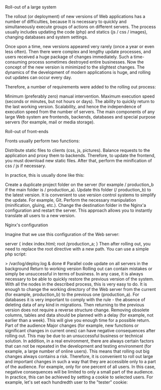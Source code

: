 Roll-out of a large system

The rollout (or deployment) of new versions of Web applications has a number of difficulties, because It is necessary to quickly and simultaneously execute groups of actions on different servers. The process usually includes updating the code (php) and statics (js / css / images), changing databases and system settings. 

Once upon a time, new versions appeared very rarely (once a year or even less often). Then there were complex and lengthy update processes, and users received a huge package of changes immediately. Such a time-consuming process sometimes destroyed entire businesses. Now the concept of the new version is minimized to the slightest changes. The dynamics of the development of modern applications is huge, and rolling out updates can occur every day.

Therefore, a number of requirements were added to the rolling out process:

Minimum (preferably zero) manual intervention.
Maximum execution speed (seconds or minutes, but not hours or days).
The ability to quickly return to the last working version.
Scalability, and hence the independence of execution speed from the number of servers.
The main components of any large Web system are frontends, backends, databases and special purpose servers (for example, mail or media storage).

Roll-out of front-ends

Fronts usually perform two functions:

Distribute static files to clients (css, js, pictures).
Balance requests to the application and proxy them to backends.
Therefore, to update the frontend, you must download new static files. After that, perform the minification of css / js if necessary.

In practice, this is usually done like this:

Create a duplicate project folder on the server (for example / production_b if the main folder is / production_a).
Update this folder (/ production_b) to the latest version. It is convenient to use version control systems to simplify the update. For example, Git.
Perform the necessary manipulation (minification, gluing, etc.).
Change the destination folder in the Nginx'a configuration and restart the server.
This approach allows you to instantly translate all users to a new version. 

Nginx's configuration

Imagine that we use this configuration of the Web server:

server {
        index index.html;
        root /production_a;
}
Then after rolling out, you need to replace the root directive with a new path. You can use a simple php script:

<?
$config = file_get_contents('site.conf');
$current_version = strpos($config, '/production_a') ? 'a' : 'b';
$new_version = $current_version == 'a' ? 'b' : 'a';
$config = str_replace('/production_' . $current_version, '/production_' . $new_version, $config);
file_put_contents('site.conf', $config);
# Script for sequential switching between folders

After updating and preparing the code it will be enough to call this script. It will change the current folder to the next one. If at the moment the working folder is "production_a", we do the rollout in "production_b" and switch to it. If "production_b", then we do the rollout in "production_a". Thus, the working folder is constantly changing, and the neighboring folder will always contain the previous working version.

After changing the configuration file, update the Nginx settings:

/etc/init.d/nginx reload
Roll-out of backends

Roll-out of backends is similar in many respects to rolling out front-ends. 

On all servers, you need to update the code in a secondary folder (/ production_b). Then switch the Nginx's configuration to the desired folder:

server {
		...
        root /production_a;
        index index.php;

        location ~* \.(php)$ {
        	fastcgi_pass 127.0.0.1:9000;
        	fastcgi_index index.php;
        	include fastcgi_params;
        	fastcgi_param SCRIPT_FILENAME $document_root$fastcgi_script_name;
    	}
}
# Dedicated folder must be replaced with "production_b"

Warm up applications

PHP uses different operating code caches to save on re-interpreting the files. Therefore, before switching users to a new folder, it is useful to make the cache warm up.

To do this, it is enough to have a separate host in Nginx, for example:

server {
		host lambda.ruhighload.com;
        root /production_b;
        index index.php;

        location ~* \.(php)$ {
        	fastcgi_pass 127.0.0.1:9000;
        	fastcgi_index index.php;
        	include fastcgi_params;
        	fastcgi_param SCRIPT_FILENAME $document_root$fastcgi_script_name;
    	}
}
# Separate host lambda.ruhighload.com for warming up the cache of the new version

After that, open a special page that will simply connect all the project files (preload.php):

<?
if ( $_GET['key'] != 12345 ) exit;

$it = new RecursiveDirectoryIterator("/production_b");
foreach(new RecursiveIteratorIterator($it) as $file)
{
	if ( pathinfo($file, PATHINFO_EXTENSION) == 'php' ) include $file;
}
# Connect all php project files

The call of this page should be added to the rollout script so that you do not do this with your hands:

wget http://lambda.ruhighload.com/preload.php?key=12345
# Security Key

Database Migrations

Modifying data and its structure (or migration) is the most difficult task when rolling out new versions. Firstly, changing the structure of the data can take quite a long time. Secondly, errors in the rollout can lead to data loss.

Before building a data migration system, you must ensure that the following rules are met:

Avoid changes in the structure of large tables. If possible, use additional tables to store data. For example, instead of having a users table with [name, gender, email, password] columns, you can have two tables:
user_auth [email, password]
user_info [name, gender]
Never use the removal of columns, tables or data in migrations. These operations must be performed by separate procedures under the close supervision of administrators. Migrations should only contain the addition of columns / tables / data.
Do not add index creation to migrations other than logically required (for example, unique keys). Indexes should be created solely under the load profile on the production database. And also under the close supervision of administrators.
Use vertical tables for cases where table columns can often change. For example, the table structure for different product properties:
product_id
property_name
property_value
This structure will not need to be changed to add a new property to the product.
Technically, migrations are usually organized as a set of files containing SQL queries collected in a separate folder:

# ls highloadcomua / data / migrations /	    
15.comments.add.post_id.sql		    
16.comments.add.content.sql		    
17.comments.add.user_id.sql		    
18.tags.add.titl.sql			    
...
The migration process is performed using a separate server. It updates the folder with migrations (using the version control system). After that, SQL-queries are executed, which appeared in the new migration files. 

An example of a script that detects new files after the update and migrates from them:

<?

# Получаем список выполненных миграций
$executed = file('executed.migrations');


# Получаем список всех миграций
$files = glob('data/migrations/*');
foreach ( $files as $file )
{
	if ( in_array($file, $executed) ) continue;

	# Выполняем миграцию
	exec('mysql database -u root -p12345 < ' . $file, $o, $r);

	# Если нет ошибки, помечаем миграцию, как выполненную
	if ( !$r ) $executed[] = $file;
}

file_put_contents('executed.migrations', implode("\n", $executed));
Updating configurations

On special purpose servers (for example, mail servers), the need to make changes is less frequent than on application servers. However, sometimes you have to make changes in the configurations. For such purposes it is convenient to store all the configurations in the repository. Then, to change the settings, it will be enough to update the configuration files on all servers. 

For example, to update the configuration of the mail server, you could use approximately such a script:

cd /etc/exim4
git pull
update-exim4.conf
/etc/init.d/exim4 restart
For more complex configuration management tasks, it's better to use Chef .

Parallel rollout

In the event that several dozens or more servers are present in the system, serial updating of the code on all servers can take a long time:

for ip in `cat servers.list`; do
    echo "Updating $ip..."
    ssh $ip 'git -C /production_b pull'
done
# Sequential code update

With background processes, you can run all of these commands in parallel:

for ip in `cat servers.list`; do
    echo "Updating $ip..."
    ssh $ip 'git -C /production_b pull' >> /var/log/deploy.log &
done
# Parallel code update on all servers in the background

Return to working version

Rolling out can contain mistakes or simply be unsuccessful in terms of business. In any case, it is always necessary to be able to quickly restore the previous version of the system.

With all the nodes in the described process, this is very easy to do. It is enough to change the working directory of the Web server from the current (for example, production_b) to the previous one (production_a).

For databases it is very important to comply with the rule - the absence of deleting data of any kind in migrations. Then returning to the previous version does not require a reverse structure change. Removing obsolete columns, tables and data should be planned with a delay (for example, not earlier than a week). This will give you enough time for a possible return.

Part of the audience

Major changes (for example, new functions or significant changes in current ones) can have negative consequences after rolling out. This may be due to an unsuccessful business or technical solution. In addition, in a real environment, there are always certain factors that can not be repeated in the development and testing environment (for example, a large number of online users). This means that rolling out big changes always contains a risk.

Therefore, it is convenient to roll out large and important changes in such a way that they are accessible only to a part of the audience. For example, only for one percent of all users. In this case, negative consequences will be limited to only a small part of the audience. 

In practice, this can be achieved by setting a cookie to selected users. For example, let's set each hundredth user to the "tester" cookie:

<?
if ( session::get('id') % 100 == 1 ) setcookie('tester', 1);
...
Then in Nginx you can use this value to send users with this cookie to another (new) folder:

server {
		server_name ruhighload.com;

        set $rt '/production_a';

        if ($http_cookie ~* " tester=1") {
            set $rt '/production_b';
        }

        root $rt;

        location ~* \.(php)$ {
                fastcgi_pass 127.0.0.1:9000;
                fastcgi_index index.php;
                include fastcgi_params;

                fastcgi_param SCRIPT_FILENAME $rt$fastcgi_script_name;
        }
}
# If the tester is installed, change the variable $ rt to another path

Validation of rollout

The last step in the rollout process is to check the availability of the application. This is to make sure that there are no critical errors. In the simplest case, this can be a test page that contains checks for the most important components:

<?

# проверяем подключение к базе данных
$time = mysql::col('SELET NOW()');
if ( !$time ) echo 'error getting time from mysql';


# проверяем код 200 от основных страниц
$pages = ['/', '/speed', '/server'];
foreach ( $pages as $page )
{
	$c = curl_init('http://ruhighload.com' . $page);
	$result = curl_exec($c);
	$status = curl_getinfo($c, CURLINFO_HTTP_CODE);
	curl_close($c);
	if ( $status != 200 ) echo 'error on page ' . $page;
}


# еще можно проверить php_error.log на наличие ошибок
# еще можно проверить php-fpm.slow-log на появление медленных скриптов

# и т.п.
# hearbeat.php - simple script for quick checking of important site components

In the presence of unit-tests, it makes sense to use their part for the validation of the rollout. In the case of detecting errors, it is best to automatically roll back to the previous version, then repair the malfunction.

The most important

The most important is the description of the general rolling process:

Updating files in a specially allocated folder (/ production_b) using the version control system (Git, SVN, etc.).
Preliminary preparation (minification, warming up caches, data migration).
Switching the audience or its parts to the new version (changing the path from / production_a to / production_b on the Web server).
Check the main components of the system (for example, the HTTP response code from the main pages) and return to the previous version if errors are detected.
The subsystem of rollout is the same dynamic component of the application as any other. It constantly needs to be improved and improved. A good rule of thumb is to have an autonomous rollout system that does not require manual operations .

Do not rush to use sophisticated hedging control systems with a bunch of integrations in just about everything. Own solutions are often much simpler, so it's easier to manage and more flexible to use.

In spite of maximum automation, any rollout must always occur under the control of administrators or developers. Never do blind rollouts, always wait for "Deployment finished successfully" from your system.